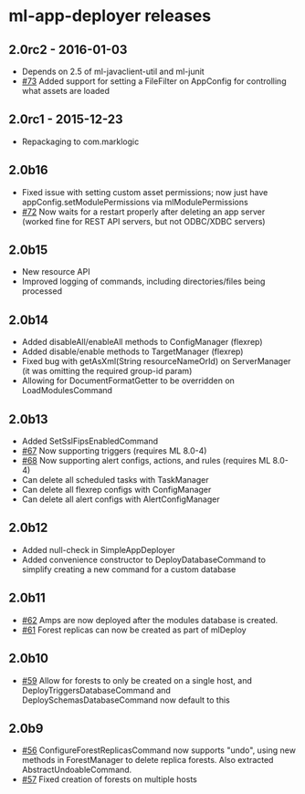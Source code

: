 # ml-app-deployer releases


## 2.0rc2 - 2016-01-03

* Depends on 2.5 of ml-javaclient-util and ml-junit
* [#73](https://github.com/rjrudin/ml-app-deployer/issues/73) Added support for setting a FileFilter on AppConfig for controlling what assets are loaded

## 2.0rc1 - 2015-12-23

* Repackaging to com.marklogic

## 2.0b16

* Fixed issue with setting custom asset permissions; now just have appConfig.setModulePermissions via mlModulePermissions
* [#72](https://github.com/rjrudin/ml-app-deployer/issues/72) Now waits for a restart properly after deleting an app server (worked fine for REST API servers, but not ODBC/XDBC servers)

## 2.0b15

* New resource API
* Improved logging of commands, including directories/files being processed

## 2.0b14

* Added disableAll/enableAll methods to ConfigManager (flexrep)
* Added disable/enable methods to TargetManager (flexrep)
* Fixed bug with getAsXml(String resourceNameOrId) on ServerManager (it was omitting the required group-id param)
* Allowing for DocumentFormatGetter to be overridden on LoadModulesCommand

## 2.0b13

* Added SetSslFipsEnabledCommand
* [#67](https://github.com/rjrudin/ml-app-deployer/issues/67) Now supporting triggers (requires ML 8.0-4)
* [#68](https://github.com/rjrudin/ml-app-deployer/issues/68) Now supporting alert configs, actions, and rules (requires ML 8.0-4)
* Can delete all scheduled tasks with TaskManager
* Can delete all flexrep configs with ConfigManager
* Can delete all alert configs with AlertConfigManager

## 2.0b12

* Added null-check in SimpleAppDeployer
* Added convenience constructor to DeployDatabaseCommand to simplify creating a new command for a custom database

## 2.0b11

* [#62](https://github.com/rjrudin/ml-app-deployer/issues/62) Amps are now deployed after the modules database is created.
* [#61](https://github.com/rjrudin/ml-app-deployer/issues/61) Forest replicas can now be created as part of mlDeploy

## 2.0b10

* [#59](https://github.com/rjrudin/ml-app-deployer/issues/59) Allow for forests to only be created on a single host,
and DeployTriggersDatabaseCommand and DeploySchemasDatabaseCommand now default to this

## 2.0b9

* [#56](https://github.com/rjrudin/ml-app-deployer/issues/56) ConfigureForestReplicasCommand now supports "undo", using
new methods in ForestManager to delete replica forests. Also extracted AbstractUndoableCommand.
* [#57](https://github.com/rjrudin/ml-app-deployer/issues/57) Fixed creation of forests on multiple hosts
